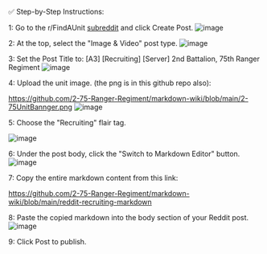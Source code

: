 ✅ Step-by-Step Instructions:

1: Go to the r/FindAUnit [subreddit](https://www.reddit.com/r/FindAUnit/) and click Create Post.
![image](https://github.com/user-attachments/assets/88fe42e5-769b-42f8-b9ab-a58617d41888)


2: At the top, select the "Image & Video" post type.
![image](https://github.com/user-attachments/assets/30ad15a0-f321-43bd-89da-1b9a76508ca5)

3: Set the Post Title to:
[A3] [Recruiting] [Server] 2nd Battalion, 75th Ranger Regiment
![image](https://github.com/user-attachments/assets/94eee8e2-245d-4693-91ce-4d15c946aa2f)

4: Upload the unit image. (the png is in this github repo also):

https://github.com/2-75-Ranger-Regiment/markdown-wiki/blob/main/2-75UnitBannger.png
![image](https://github.com/user-attachments/assets/62cc8746-4a92-4e53-ae9d-134be74553df)

5: Choose the "Recruiting" flair tag.

![image](https://github.com/user-attachments/assets/b83f9027-e317-4c04-89d8-ff1d2ffc3d64)


6: Under the post body, click the "Switch to Markdown Editor" button.
![image](https://github.com/user-attachments/assets/959b4ff9-d612-433d-aa6a-8a0038316588)


7: Copy the entire markdown content from this link:

https://github.com/2-75-Ranger-Regiment/markdown-wiki/blob/main/reddit-recruiting-markdown


8: Paste the copied markdown into the body section of your Reddit post.
![image](https://github.com/user-attachments/assets/7b4fb678-77ac-429f-a376-0d42a665f1cf)



9: Click Post to publish.
